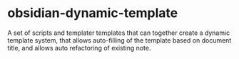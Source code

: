 # obsidian-dynamic-template
A set of scripts and templater templates that can together create a dynamic template system, that allows auto-filling of the template based on document title, and allows auto refactoring of existing note.
